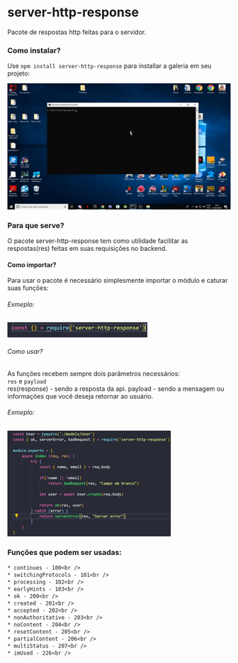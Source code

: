 # server-http-response
Pacote de respostas http feitas para o servidor.

### Como instalar?
Use `npm install server-http-response` para installar a galeria em seu projeto:<br />

![How to install](/install.gif)

### Para que serve?
O pacote server-http-response tem como utilidade facilitar as respostas(res) feitas em suas requisições no backend.<br />

#### Como importar?
Para usar o pacote é necessário simplesmente importar o módulo e caturar suas funções:

###### Exmeplo:
![How to import](/import.png)


###### Como usar?
As funções recebem sempre dois parâmetros necessários:<br />
`res` e `payload`<br />
res(response) - sendo a resposta da api.
payload - sendo a mensagem ou informações que você deseja retornar ao usuário.<br />

###### Exmeplo:
![How to use](/function.png)

### Funções que podem ser usadas:

    * continues - 100<br />
    * switchingProtocols - 101<br />
    * processing - 102<br />
    * earlyHints - 103<br />
    * ok - 200<br />
    * created - 201<br />
    * accepted - 202<br />
    * nonAuthoritative - 203<br />
    * noContent - 204<br />
    * resetContent - 205<br />
    * partialContent - 206<br />
    * multiStatus - 207<br />
    * imUsed - 226<br />
